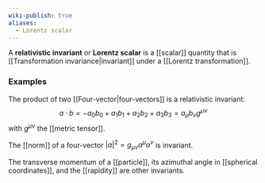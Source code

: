 ```yaml
---
wiki-publish: true
aliases:
  - Lorentz scalar
---
```

A **relativistic invariant** or **Lorentz scalar** is a [[scalar]] quantity that is [[Transformation invariance|invariant]] under a [[Lorentz transformation]].
### Examples
The product of two [[Four-vector|four-vectors]] is a relativistic invariant:
$$a\cdot b=-a_{0}b_{0}+a_{1}b_{1}+a_{2}b_{2}+a_{3}b_{3}=a_{\mu}b_{\nu}g^{\mu\nu}$$
with $g^{\mu\nu}$ the [[metric tensor]].

The [[norm]] of a four-vector $|a|^{2}=g_{\mu\nu}a^{\mu}a^{\nu}$ is invariant.

The transverse momentum of a [[particle]], its azimuthal angle in [[spherical coordinates]], and the [[rapidity]] are other invariants.